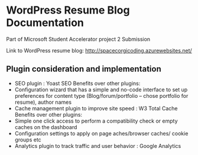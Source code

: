 # WordPress Resume Blog Documentation
Part of Microsoft Student Accelerator project 2 Submission

Link to WordPress resume blog: http://spacecorgicoding.azurewebsites.net/

## Plugin consideration and implementation

-	SEO plugin : Yoast SEO
  Benefits over other plugins: 
  - Configuration wizard that has a simple and no-code interface to set up preferences for content type (Blog/forum/portfolio – chose portfolio for resume), author names
-	Cache management plugin to improve site speed : W3 Total Cache
  Benefits over other plugins: 
  - Simple one click access to perform a compatibility check or empty caches on the dashboard
  - Configuration settings to apply on page aches/browser caches/ cookie groups etc
-	Analytics plugin to track traffic and user behavior : Google Analytics
